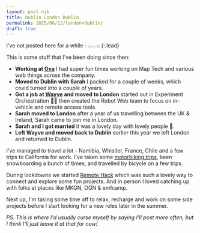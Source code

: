 ```yaml
---
layout: post.njk
title: Dublin London Dublin
permalink: 2025/06/12/london+dublin/
draft: true
---
```


I've not posted here for a while <small style="opacity:0.4; font-size: .6em">5 years 😱</small>
{:.lead}

This is some stuff that I've been doing since then:

- **Working at [Oxa](https://oxa.tech)** I had super fun times working on Map Tech and various web things across the company.
- **Moved to Dublin with Sarah** I packed for a couple of weeks, which covid turned into a couple of years.
- **Got a job at [Wayve](https://wayve.ai) and moved to London** started out in Experiment Orchestration 🙅🫶 then created the Robot Web team to focus on in-vehicle and remote access tools.
- **Sarah moved to London** after a year of us travelling between the UK & Ireland, Sarah came to join me in London.
- **Sarah and I got married** it was a lovely day with lovely people 🥰.
- **Left Wayve and moved back to Dublin** earlier this year we left London and returned to Dublin.

I've managed to travel a lot - Namibia, Whistler, France, Chile and a few trips to California for work. I've taken some [motorbiking trips](motoreuro), been snowboarding a bunch of times, and travelled by bicycle on a few trips.

During lockdowns we started [Remote Hack](https://remotehack.space/) which was such a lovely way to connect and explore some fun projects. And in person I loved catching up with folks at places like MKGN, OGN & emfcamp.

Next up, I'm taking some time off to relax, recharge and work on some side projects before I start looking for a new roles later in the summer.

_PS. This is where I'd usually curse myself by saying I'll post more often, but I think I'll just leave it at that for now!_

[namibia]: https://www.instagram.com/stories/highlights/18265788283203054/
[whistler]: https://photos.app.goo.gl/8wprUEeQWT5YUsCQ8
[chile]: https://www.polarsteps.com/BenFoxall/15988218-chile
[motoreuro]: https://www.polarsteps.com/BenFoxall/5408429-motorbiking
